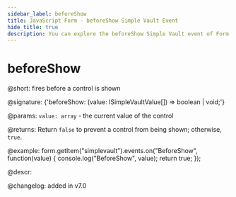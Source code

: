 ```yaml
---
sidebar_label: beforeShow
title: JavaScript Form - beforeShow Simple Vault Event 
hide_title: true
description: You can explore the beforeShow Simple Vault event of Form in the documentation of the DHTMLX JavaScript UI library. Browse developer guides and API reference, try out code examples and live demos, and download a free 30-day evaluation version of DHTMLX Suite 7.
---
```

 
# beforeShow

@short: fires before a control is shown

@signature: {'beforeShow: (value: ISimpleVaultValue[]) => boolean | void;'}

@params:
`value: array` - the current value of the control

@returns:
Return `false` to prevent a control from being shown; otherwise, `true`.

@example:
form.getItem("simplevault").events.on("BeforeShow", function(value) {
    console.log("BeforeShow", value);
    return true;
});

@descr:

@changelog: added in v7.0
